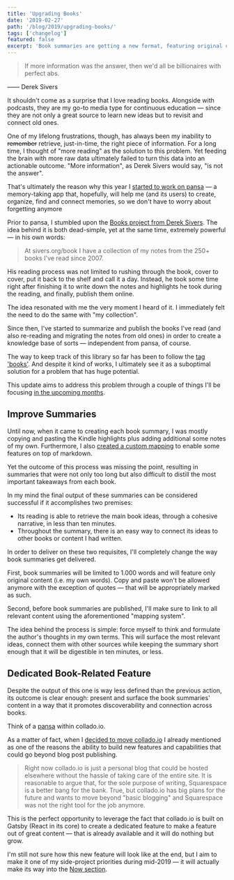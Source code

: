 ```yaml
---
title: 'Upgrading Books'
date: '2019-02-27'
path: '/blog/2019/upgrading-books/'
tags: ['changelog']
featured: false
excerpt: 'Book summaries are getting a new format, featuring original content and shorter word-count. Also during mid-2019, I will be working on a dedicated feature within collado.io to surface its content even more.'
---
```


> If more information was the answer, then we'd all be billionaires with perfect abs.

—— Derek Sivers

It shouldn't come as a surprise that I love reading books. Alongside with podcasts, they are my go-to media type for continuous education — since they are not only a great source to learn new ideas but to revisit and connect old ones.

One of my lifelong frustrations, though, has always been my inability to ~~remember~~ retrieve, just-in-time, the right piece of information. For a long time, I thought of "more reading" as the solution to this problem. Yet feeding the brain with more raw data ultimately failed to turn this data into an actionable outcome. "More information", as Derek Sivers would say, "is not the answer".

That's ultimately the reason why this year I [started to work on pansa](/tags/pansa) — a memory-taking app that, hopefully, will help me (and its users) to create, organize, find and connect memories, so we don't have to worry about forgetting anymore

Prior to pansa, I stumbled upon the [Books project from Derek Sivers](https://sivers.org/book). The idea behind it is both dead-simple, yet at the same time, extremely powerful — in his own words:

> At sivers.org/book I have a collection of my notes from the 250+ books I've read since 2007.

His reading process was not limited to rushing through the book, cover to cover, put it back to the shelf and call it a day. Instead, he took some time right after finishing it to write down the notes and highlights he took during the reading, and finally, publish them online.

The idea resonated with me the very moment I heard of it. I immediately felt the need to do the same with "my collection".

Since then, I've started to summarize and publish the books I've read (and also re-reading and migrating the notes from old ones) in order to create a knowledge base of sorts — independent from pansa, of course.

The way to keep track of this library so far has been to follow the [tag 'books'](/tags/books). And despite it kind of works, I ultimately see it as a suboptimal solution for a problem that has huge potential.

This update aims to address this problem through a couple of things I'll be focusing [in the upcoming months](/now).

## Improve Summaries

Until now, when it came to creating each book summary, I was mostly copying and pasting the Kindle highlights plus adding additional some notes of my own. Furthermore, I also [created a custom mapping](/blog/2019/productizing-hacks) to enable some features on top of markdown.

Yet the outcome of this process was missing the point, resulting in summaries that were not only too long but also difficult to distill the most important takeaways from each book.

In my mind the final output of these summaries can be considered successful if it accomplishes two premises:

- Its reading is able to retrieve the main book ideas, through a cohesive narrative, in less than ten minutes.
- Throughout the summary, there is an easy way to connect its ideas to other books or content I had written.

In order to deliver on these two requisites, I'll completely change the way book summaries get delivered.

First, book summaries will be limited to 1.000 words and will feature only original content (i.e. my own words). Copy and paste won't be allowed anymore with the exception of quotes — that will be appropriately marked as such.

Second, before book summaries are published, I'll make sure to link to all relevant content using the aforementioned "mapping system".

The idea behind the process is simple: force myself to think and formulate the author's thoughts in my own terms. This will surface the most relevant ideas, connect them with other sources while keeping the summary short enough that it will be digestible in ten minutes, or less.

## Dedicated Book-Related Feature

Despite the output of this one is way less defined than the previous action, its outcome is clear enough: present and surface the book summaries' content in a way that it promotes discoverability and connection across books.

Think of a [pansa](/tags/pansa) within collado.io.

As a matter of fact, when I [decided to move collado.io](/blog/2018/moving-collado-io) I already mentioned as one of the reasons the ability to build new features and capabilities that could go beyond blog post publishing.

> Right now collado.io is just a personal blog that could be hosted elsewhere without the hassle of taking care of the entire site. It is reasonable to argue that, for the sole purpose of writing, Squarespace is a better bang for the bank. True, but collado.io has big plans for the future and wants to move beyond "basic blogging" and Squarespace was not the right tool for the job anymore.

This is the perfect opportunity to leverage the fact that collado.io is built on Gatsby (React in its core) to create a dedicated feature to make a feature out of great content — that is already available and it will do nothing but grow.

I'm still not sure how this new feature will look like at the end, but I aim to make it one of my side-project priorities during mid-2019 — it will actually make its way into the [Now section](/now).
